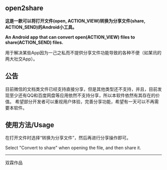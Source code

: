 ## open2share

**这是一款可以将打开文件(open, ACTION_VIEW)转换为分享文件(share, ACTION_SEND)的Android小工具。**

**An Android app that can convert open(ACTION_VIEW) files to share(ACTION_SEND) files.**

用于解决某些App因为一己之私而不提供分享文件功能导致的各种不便（如某讯的两大社交App）。

## 公告

目前微信的文档类文件已经支持直接分享，但是其他类型还不支持，并且，目前发现至少还有QQ和百度网盘等应用依然不支持分享，所以本软件依然有其存在的价值。
希望部分开发者可以重视用户体验，完善分享功能，希望有一天可以不再需要本软件。

## 使用方法/Usage

在打开文件时选择“转换为分享文件”，然后再进行分享操作即可。

Select "Convert to share" when opening the file, and then share it.

------

双霖作品
